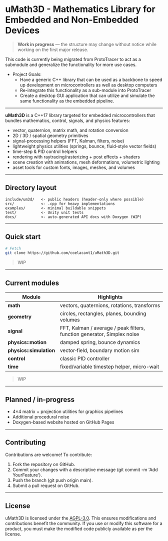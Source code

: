 # uMath3D - Mathematics Library for Embedded and Non-Embedded Devices

> **Work in progress** — the structure may change without notice while working on the first major release.

This code is currently being migrated from ProtoTracer to act as a submodule and generalize the functionality for more use cases.
- Project Goals:
    - Have a generic C++ library that can be used as a backbone to speed up development on microcontrollers as well as desktop computers
    - Re-integrate this functionality as a sub-module into ProtoTracer
    - Create a desktop GUI application that can utilize and simulate the same functionality as the embedded pipeline. 

---

**uMath3D** is a C++17 library targeted for embedded microcontrollers that bundles mathematics, control, signals, and physics features:

* vector, quaternion, matrix math, and rotation conversion
* 2D / 3D / spatial geometry primitives
* signal-processing helpers (FFT, Kalman, filters, noise)
* lightweight physics utilities (springs, bounce, fluid-style vector fields)
* time-step & PID control helpers
* rendering with raytracing/rasterizing + post effects + shaders
* scene creation with animations, mesh deformations, volumetric lighting
* asset tools for custom fonts, images, meshes, and volumes

---

## Directory layout

```
include/um3d/   <- public headers (header-only where possible)
src/            <- .cpp for heavy implementations
examples/       <- minimal buildable snippets
test/           <- Unity unit tests
docs/           <- auto-generated API docs with Doxygen (WIP)
```

---

## Quick start

```bash
# Fetch
git clone https://github.com/coelacant1/uMath3D.git
```

> WIP

---

## Current modules

| Module                  | Highlights                                                                                 |
| ----------------------- | ------------------------------------------------------------------------------------------ |
| **math**                | vectors, quaternions, rotations, transforms                                                |
| **geometry**            | circles, rectangles, planes, bounding volumes                                              |
| **signal**              | FFT, Kalman / average / peak filters, function generator, Simplex noise                    |
| **physics::motion**     | damped spring, bounce dynamics                                                             |
| **physics::simulation** | vector‐field, boundary motion sim                                                          |
| **control**             | classic PID controller                                                                     |
| **time**                | fixed/variable timestep helper, micro-wait                                                 |

> WIP

---

## Planned / in-progress

* 4×4 matrix + projection utilities for graphics pipelines
* Additional procedural noise
* Doxygen-based website hosted on GitHub Pages

---

## Contributing

Contributions are welcome! To contribute:
1. Fork the repository on GitHub.
2. Commit your changes with a descriptive message (git commit -m 'Add YourFeature').
3. Push the branch (git push origin main).
4. Submit a pull request on GitHub.

---

## License

uMath3D is licensed under the [AGPL-3.0](https://choosealicense.com/licenses/agpl-3.0/). This ensures modifications and contributions benefit the community. If you use or modify this software for a product, you must make the modified code publicly available as per the license.

